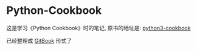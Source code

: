 # Python-Cookbook

这是学习《Python Cookbook》时的笔记, 原书的地址是: [python3-cookbook](http://python3-cookbook.readthedocs.io/zh_CN/latest/)

已经整理成 [GitBook](https://www.gitbook.com/read/book/l1nwatch/python-cookbook/) 形式了
